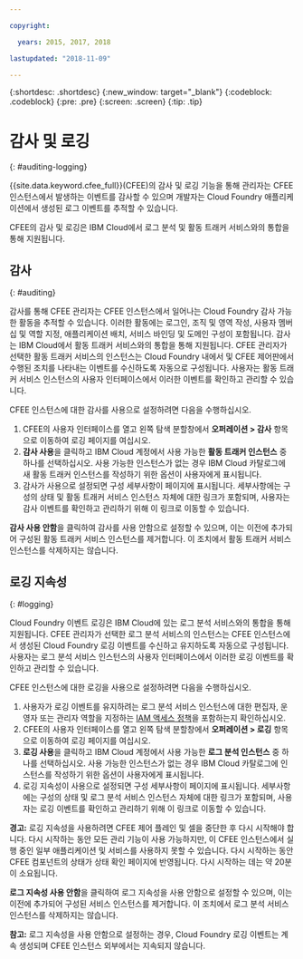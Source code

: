 ```yaml
---

copyright:

  years: 2015, 2017, 2018

lastupdated: "2018-11-09"

---
```


{:shortdesc: .shortdesc}
{:new_window: target="_blank"}
{:codeblock: .codeblock}
{:pre: .pre}
{:screen: .screen}
{:tip: .tip}

# 감사 및 로깅
{: #auditing-logging}

{{site.data.keyword.cfee_full}}(CFEE)의 감사 및 로깅 기능을 통해 관리자는 CFEE 인스턴스에서 발생하는 이벤트를 감사할 수 있으며 개발자는 Cloud Foundry 애플리케이션에서 생성된 로그 이벤트를 추적할 수 있습니다.

CFEE의 감사 및 로깅은 IBM Cloud에서 로그 분석 및 활동 트래커 서비스와의 통합을 통해 지원됩니다.

## 감사
{: #auditing}

감사를 통해 CFEE 관리자는 CFEE 인스턴스에서 일어나는 Cloud Foundry 감사 가능한 활동을 추적할 수 있습니다.  이러한 활동에는 로그인, 조직 및 영역 작성, 사용자 멤버십 및 역할 지정, 애플리케이션 배치, 서비스 바인딩 및 도메인 구성이 포함됩니다. 감사는 IBM Cloud에서 활동 트래커 서비스와의 통합을 통해 지원됩니다. CFEE 관리자가 선택한 활동 트래커 서비스의 인스턴스는 Cloud Foundry 내에서 및 CFEE 제어판에서 수행된 조치를 나타내는 이벤트를 수신하도록 자동으로 구성됩니다.  사용자는 활동 트래커 서비스 인스턴스의 사용자 인터페이스에서 이러한 이벤트를 확인하고 관리할 수 있습니다.

CFEE 인스턴스에 대한 감사를 사용으로 설정하려면 다음을 수행하십시오.

1. CFEE의 사용자 인터페이스를 열고 왼쪽 탐색 분할창에서 **오퍼레이션 > 감사** 항목으로 이동하여 로깅 페이지를 여십시오.
2. **감사 사용**을 클릭하고 IBM Cloud 계정에서 사용 가능한 **활동 트래커 인스턴스** 중 하나를 선택하십시오.  사용 가능한 인스턴스가 없는 경우 IBM Cloud 카탈로그에 새 활동 트래커 인스턴스를 작성하기 위한 옵션이 사용자에게 표시됩니다.
3.  감사가 사용으로 설정되면 구성 세부사항이 페이지에 표시됩니다. 세부사항에는 구성의 상태 및 활동 트래커 서비스 인스턴스 자체에 대한 링크가 포함되며, 사용자는 감사 이벤트를 확인하고 관리하기 위해 이 링크로 이동할 수 있습니다.

**감사 사용 안함**을 클릭하여 감사를 사용 안함으로 설정할 수 있으며, 이는 이전에 추가되어 구성된 활동 트래커 서비스 인스턴스를 제거합니다. 이 조치에서 활동 트래커 서비스 인스턴스를 삭제하지는 않습니다.

## 로깅 지속성
{: #logging}

Cloud Foundry 이벤트 로깅은 IBM Cloud에 있는 로그 분석 서비스와의 통합을 통해 지원됩니다. CFEE 관리자가 선택한 로그 분석 서비스의 인스턴스는 CFEE 인스턴스에서 생성된 Cloud Foundry 로깅 이벤트를 수신하고 유지하도록 자동으로 구성됩니다.  사용자는 로그 분석 서비스 인스턴스의 사용자 인터페이스에서 이러한 로깅 이벤트를 확인하고 관리할 수 있습니다.

CFEE 인스턴스에 대한 로깅을 사용으로 설정하려면 다음을 수행하십시오.

1. 사용자가 로깅 이벤트를 유지하려는 로그 분석 서비스 인스턴스에 대한 편집자, 운영자 또는 관리자 역할을 지정하는 [IAM 액세스 정책](https://cloud.ibm.com/iam/#/users)을 포함하는지 확인하십시오.
2. CFEE의 사용자 인터페이스를 열고 왼쪽 탐색 분할창에서 **오퍼레이션 > 로깅** 항목으로 이동하여 로깅 페이지를 여십시오.
3. **로깅 사용**을 클릭하고 IBM Cloud 계정에서 사용 가능한 **로그 분석 인스턴스** 중 하나를 선택하십시오.  사용 가능한 인스턴스가 없는 경우 IBM Cloud 카탈로그에 인스턴스를 작성하기 위한 옵션이 사용자에게 표시됩니다.
4. 로깅 지속성이 사용으로 설정되면 구성 세부사항이 페이지에 표시됩니다. 세부사항에는 구성의 상태 및 로그 분석 서비스 인스턴스 자체에 대한 링크가 포함되며, 사용자는 로깅 이벤트를 확인하고 관리하기 위해 이 링크로 이동할 수 있습니다.

**경고:** 로깅 지속성을 사용하려면 CFEE 제어 플레인 및 셀을 중단한 후 다시 시작해야 합니다.  다시 시작하는 동안 모든 관리 기능이 사용 가능하지만, 이 CFEE 인스턴스에서 실행 중인 일부 애플리케이션 및 서비스를 사용하지 못할 수 있습니다.  다시 시작하는 동안 CFEE 컴포넌트의 상태가 상태 확인 페이지에 반영됩니다.  다시 시작하는 데는 약 20분이 소요됩니다.

**로그 지속성 사용 안함**을 클릭하여 로그 지속성을 사용 안함으로 설정할 수 있으며, 이는 이전에 추가되어 구성된 서비스 인스턴스를 제거합니다. 이 조치에서 로그 분석 서비스 인스턴스를 삭제하지는 않습니다.

**참고:** 로그 지속성을 사용 안함으로 설정하는 경우, Cloud Foundry 로깅 이벤트는 계속 생성되며 CFEE 인스턴스 외부에서는 지속되지 않습니다.
